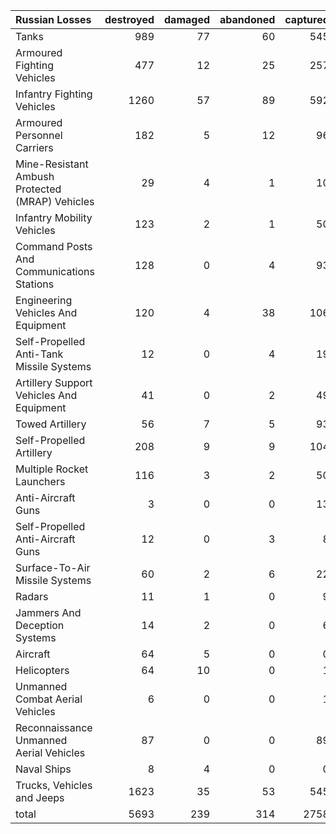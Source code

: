 | Russian Losses                                   |   destroyed |   damaged |   abandoned |   captured |   total |
|:-------------------------------------------------|------------:|----------:|------------:|-----------:|--------:|
| Tanks                                            |         989 |        77 |          60 |        545 |    1671 |
| Armoured Fighting Vehicles                       |         477 |        12 |          25 |        257 |     771 |
| Infantry Fighting Vehicles                       |        1260 |        57 |          89 |        592 |    1998 |
| Armoured Personnel Carriers                      |         182 |         5 |          12 |         96 |     295 |
| Mine-Resistant Ambush Protected  (MRAP) Vehicles |          29 |         4 |           1 |         10 |      44 |
| Infantry Mobility Vehicles                       |         123 |         2 |           1 |         50 |     176 |
| Command Posts And Communications Stations        |         128 |         0 |           4 |         93 |     225 |
| Engineering Vehicles And Equipment               |         120 |         4 |          38 |        106 |     268 |
| Self-Propelled Anti-Tank Missile Systems         |          12 |         0 |           4 |         19 |      35 |
| Artillery Support Vehicles And Equipment         |          41 |         0 |           2 |         49 |      92 |
| Towed Artillery                                  |          56 |         7 |           5 |         93 |     161 |
| Self-Propelled Artillery                         |         208 |         9 |           9 |        104 |     330 |
| Multiple Rocket Launchers                        |         116 |         3 |           2 |         50 |     171 |
| Anti-Aircraft Guns                               |           3 |         0 |           0 |         13 |      16 |
| Self-Propelled Anti-Aircraft Guns                |          12 |         0 |           3 |          8 |      23 |
| Surface-To-Air Missile Systems                   |          60 |         2 |           6 |         22 |      90 |
| Radars                                           |          11 |         1 |           0 |          9 |      21 |
| Jammers And Deception Systems                    |          14 |         2 |           0 |          6 |      22 |
| Aircraft                                         |          64 |         5 |           0 |          0 |      69 |
| Helicopters                                      |          64 |        10 |           0 |          1 |      75 |
| Unmanned Combat Aerial Vehicles                  |           6 |         0 |           0 |          1 |       7 |
| Reconnaissance Unmanned Aerial Vehicles          |          87 |         0 |           0 |         89 |     176 |
| Naval Ships                                      |           8 |         4 |           0 |          0 |      12 |
| Trucks, Vehicles and Jeeps                       |        1623 |        35 |          53 |        545 |    2256 |
| total                                            |        5693 |       239 |         314 |       2758 |    9004 |